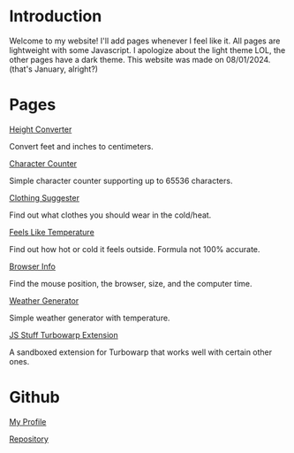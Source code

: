 # Introduction

Welcome to my website! I'll add pages whenever I feel like it. All pages are lightweight with some Javascript. I apologize about the light theme LOL, the other pages have a dark theme. This website was made on 08/01/2024. (that's January, alright?)

# Pages

[Height Converter](https://mcnole25.github.io/height-converter.html)

Convert feet and inches to centimeters.

[Character Counter](https://mcnole25.github.io/char-counter.html)

Simple character counter supporting up to 65536 characters.

[Clothing Suggester](https://mcnole25.github.io/clothing-suggester.html)

Find out what clothes you should wear in the cold/heat.

[Feels Like Temperature](https://mcnole25.github.io/feels-like-temp.html)

Find out how hot or cold it feels outside. Formula not 100% accurate.

[Browser Info](https://mcnole25.github.io/browser-info.html)

Find the mouse position, the browser, size, and the computer time.

[Weather Generator](https://mcnole25.github.io/weather-generator.html)

Simple weather generator with temperature.

[JS Stuff Turbowarp Extension](https://turbowarp.org/editor?extension=https://mcnole25.github.io/jsstuff.js)

A sandboxed extension for Turbowarp that works well with certain other ones.

# Github

[My Profile](https://github.com/mcnole25)

[Repository](https://github.com/mcnole25/mcnole25.github.io)
